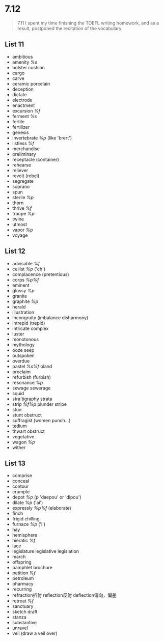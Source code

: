 # 7.12
> 7.11 I spent my time finishing the TOEFL writing homework, and as a result, postponed the recitation of the vocabulary.
## List 11
* ambitious
* amenity *%s*
* bolster cushion
* cargo
* carve
* ceramic porcelain
* deception
* dictate
* electrode
* enactment
* excursion *%f*
* ferment *%s*
* fertile
* fertilizer 
* genesis
* invertebrate *%p* (like 'brert')
* listless *%f*
* merchandise
* preliminary
* receptacle (container)
* rehearse
* reliever
* revolt (rebel)
* segregate 
* soprano
* spun
* sterile *%p*
* thorn
* thrive *%f*
* troupe *%p*
* twine
* utmost
* vapor *%p*
* voyage 

## List 12
* advisable *%f*
* cellist *%p* ('ch')
* complacence (pretentious)
* corps *%p%f* 
* eminent
* glossy *%p*
* granite
* graphite *%p*
* herald 
* illustration
* incongruity (imbalance disharmony)
* intrepid (trepid)
* intricate complex
* luster
* monotonous
* mythology
* ooze seep 
* outspoken
* overdue
* pastel *%s%f* bland
* proclaim
* refurbish (furbish)
* resonance *%p* 
* sewage sewerage
* squid
* stra'tigraphy strata
* strip *%f%p* plunder stripe
* stun 
* stunt obstruct
* suffragist (women punch...)
* tedium 
* thwart obstruct
* vegetative
* wagon *%p* 
* wither 
## List 13
* comprise
* conceal
* contour
* crumple
* depot *%p* (p 'daepou' or 'dipou')
* dilate *%p* ('ai')
* expressly *%p%f* (elaborate)
* finch
* frigid           chilling
* furnace *%p* ('i')
* hay
* hemisphere
* hieratic *%f*
* lace
* legislature  legislative legislation
* march
* offspring
* pamphlet brochure
* petition *%f*
* petroleum
* pharmacy
* recurring
* refraction折射 reflection反射 deflection偏向，偏差
* retreat *%f*
* sanctuary 
* sketch   draft
* stanza
* substantive
* unravel
* veil (draw a veil over)